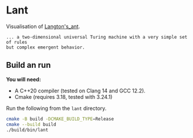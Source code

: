 # Lant

Visualisation of
[Langton's\_ant](https://en.wikipedia.org/wiki/Langton%27s_ant).

    ... a two-dimensional universal Turing machine with a very simple set of rules
    but complex emergent behavior.

## Build an run

**You will need:**

* A C++20 compiler (tested on Clang 14 and GCC 12.2).
* Cmake (requires 3.18, tested with 3.24.1)

Run the following from the `lant` directory.

```sh
cmake -B build -DCMAKE_BUILD_TYPE=Release
cmake --build build
./build/bin/lant
```

